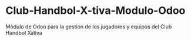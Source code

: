 # Club-Handbol-X-tiva-Modulo-Odoo
Mòdulo de Odoo para la gestión de los jugadores y equipos del Club Handbol Xàtiva
